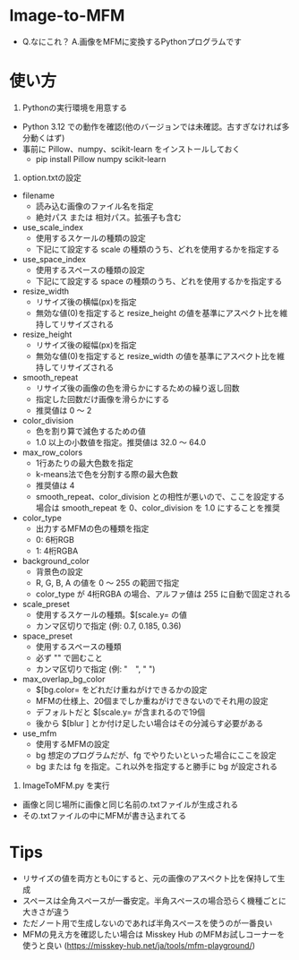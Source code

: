 # Image-to-MFM
- Q.なにこれ？ A.画像をMFMに変換するPythonプログラムです

# 使い方
1. Pythonの実行環境を用意する
  - Python 3.12 での動作を確認(他のバージョンでは未確認。古すぎなければ多分動くはず)
  - 事前に Pillow、numpy、scikit-learn をインストールしておく
    - pip install Pillow numpy scikit-learn
1. option.txtの設定
  - filename
    - 読み込む画像のファイル名を指定
    - 絶対パス または 相対パス。拡張子も含む
  - use_scale_index
    - 使用するスケールの種類の設定
    - 下記にて設定する scale の種類のうち、どれを使用するかを指定する
  - use_space_index
    - 使用するスペースの種類の設定
    - 下記にて設定する space の種類のうち、どれを使用するかを指定する
  - resize_width
    - リサイズ後の横幅(px)を指定
    - 無効な値(0)を指定すると resize_height の値を基準にアスペクト比を維持してリサイズされる
  - resize_height
    - リサイズ後の縦幅(px)を指定
    - 無効な値(0)を指定すると resize_width の値を基準にアスペクト比を維持してリサイズされる
  - smooth_repeat
    - リサイズ後の画像の色を滑らかにするための繰り返し回数
    - 指定した回数だけ画像を滑らかにする
    - 推奨値は 0 ～ 2
  - color_division
    - 色を割り算で減色するための値
    - 1.0 以上の小数値を指定。推奨値は 32.0 ～ 64.0
  - max_row_colors
    - 1行あたりの最大色数を指定
    - k-means法で色を分割する際の最大色数
    - 推奨値は 4
    - smooth_repeat、color_division との相性が悪いので、ここを設定する場合は smooth_repeat を 0、color_division を 1.0 にすることを推奨
  - color_type
    - 出力するMFMの色の種類を指定
    - 0: 6桁RGB
    - 1: 4桁RGBA
  - background_color
    - 背景色の設定
    - R, G, B, A の値を 0 ～ 255 の範囲で指定
    - color_type が 4桁RGBA の場合、アルファ値は 255 に自動で固定される
  - scale_preset
    - 使用するスケールの種類。$[scale.y= の値
    - カンマ区切りで指定 (例: 0.7, 0.185, 0.36)
  - space_preset
    - 使用するスペースの種類
    - 必ず "" で囲むこと
    - カンマ区切りで指定 (例: "　", " ")
  - max_overlap_bg_color
    - $[bg.color= をどれだけ重ねがけできるかの設定
    - MFMの仕様上、20個までしか重ねがけできないのでそれ用の設定
    - デフォルトだと $[scale.y= が含まれるので19個
    - 後から $[blur ] とか付け足したい場合はその分減らす必要がある
  - use_mfm
    - 使用するMFMの設定
    - bg 想定のプログラムだが、fg でやりたいといった場合にここを設定
    - bg または fg を指定。これ以外を指定すると勝手に bg が設定される
1. ImageToMFM.py を実行
  - 画像と同じ場所に画像と同じ名前の.txtファイルが生成される
  - その.txtファイルの中にMFMが書き込まれてる

# Tips
- リサイズの値を両方とも0にすると、元の画像のアスペクト比を保持して生成
- スペースは全角スペースが一番安定。半角スペースの場合恐らく機種ごとに大きさが違う
- ただノート用で生成しないのであれば半角スペースを使うのが一番良い
- MFMの見え方を確認したい場合は Misskey Hub のMFMお試しコーナーを使うと良い (https://misskey-hub.net/ja/tools/mfm-playground/)